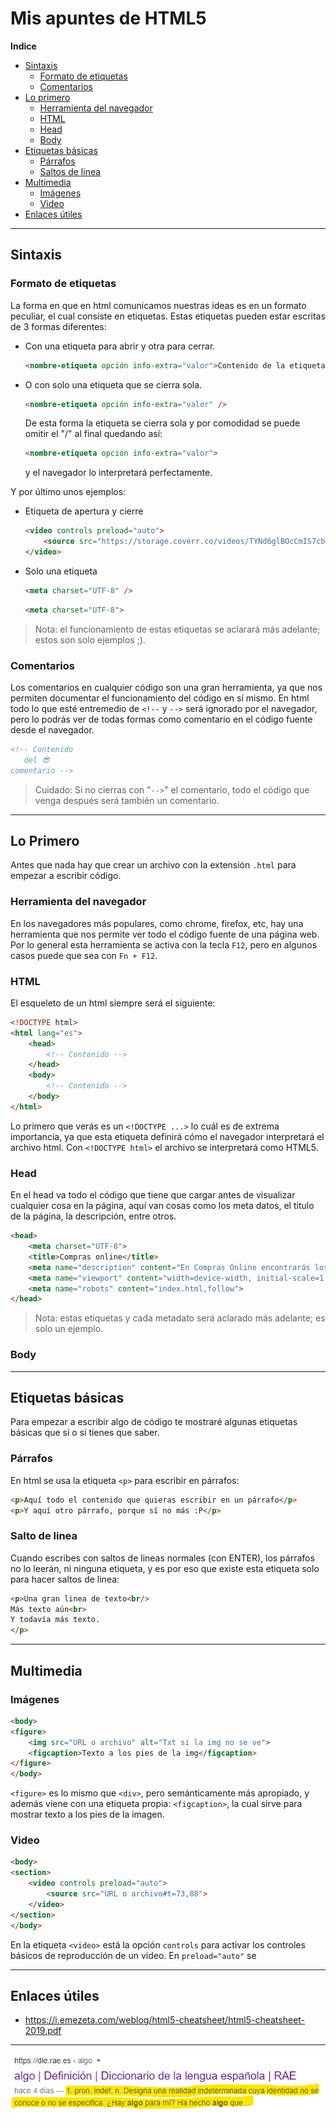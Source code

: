 # Mis apuntes de HTML5
**Indice**
  * [Sintaxis](#sintaxis)
    * [Formato de etiquetas](#formato-de-etiquetas)
    * [Comentarios](#comentarios)
  * [Lo primero](#lo-primero)
    * [Herramienta del navegador]("#herramienta-del-navegador)
    * [HTML](#html)
    * [Head](#head)
    * [Body](#body)
  * [Etiquetas básicas](#etiquetas-básicas)
    * [Párrafos](#párrafos)
    * [Saltos de linea](#salto-de-linea)
  * [Multimedia](#multimedia)
    * [Imágenes](#imágenes)
    * [Video](#video)
  * [Enlaces útiles](#enlaces-útiles)


------------


## Sintaxis
### Formato de etiquetas
La forma en que en html comunicamos nuestras ideas es en un formato peculiar, el cual consiste en etiquetas. Estas etiquetas pueden estar escritas de 3 formas diferentes:
* Con una etiqueta para abrir y otra para cerrar.
    ```html
    <nombre-etiqueta opción info-extra="valor">Contenido de la etiqueta</nombre-etiqueta>
    ```
* O con solo una etiqueta que se cierra sola.
    ```html
    <nombre-etiqueta opción info-extra="valor" />
    ```
    De esta forma la etiqueta se cierra sola y por comodidad se puede omitir el "/" al final quedando así:
    ```html
    <nombre-etiqueta opción info-extra="valor">
    ```
    y el navegador lo interpretará perfectamente.

Y por último unos ejemplos:
* Etiqueta de apertura y cierre
    ```html
    <video controls preload="auto">
        <source src="https://storage.coverr.co/videos/TYNd6glBOcCmIS7cbW4hoyEOtoA9fzXo?token=eyJhbGciOiJIUzI1NiIsInR5cCI6IkpXVCJ9.eyJhcHBJZCI6Ijg3NjdFMzIzRjlGQzEzN0E4QTAyIiwiaWF0IjoxNjMwNTY0NDQ1fQ.tGc5QS6w3ooK7sN6eLz6_ZPHeJb_IHciKNAosisaXew">
    </video>
    ```
* Solo una etiqueta
    ```html
    <meta charset="UTF-8" />
    ```
    ```html
    <meta charset="UTF-8">
    ```
> Nota: el funcionamiento de estas etiquetas se aclarará más adelante; estos son solo ejemplos ;).

### Comentarios
Los comentarios en cualquier código son una gran herramienta, ya que nos permiten documentar el funcionamiento del código en sí mismo.
En html todo lo que esté entremedio de `<!--` y `-->` será ignorado por el navegador, pero lo podrás ver de todas formas como comentario en el código fuente desde el navegador.
```html
<!-- Contenido
   del 😎
comentario -->
```
> Cuidado: Si no cierras con "`-->`" el comentario, todo el código que venga después será también un comentario.


------------


## Lo Primero
Antes que nada hay que crear un archivo con la extensión `.html` para empezar a escribir código.

### Herramienta del navegador
En los navegadores más populares, como chrome, firefox, etc, hay una herramienta que nos permite ver todo el código fuente de una página web. Por lo general esta herramienta se activa con la tecla `F12`, pero en algunos casos puede que sea con `Fn + F12`.

### HTML
El esqueleto de un html siempre será el siguiente:
```html
<!DOCTYPE html>
<html lang="es">
    <head>
        <!-- Contenido -->
    </head>
    <body>
        <!-- Contenido -->
    </body>
</html>
```
Lo primero que verás es un `<!DOCTYPE ...>` lo cuál es de extrema importancia, ya que esta etiqueta definirá cómo el navegador interpretará el archivo html. Con `<!DOCTYPE html>` el archivo se interpretará como HTML5.
### Head
En el head va todo el código que tiene que cargar antes de visualizar cualquier cosa en la página, aquí van cosas como los meta datos, el titulo de la página, la descripción, entre otros.
```html
<head>
    <meta charset="UTF-8">
    <title>Compras online</title>
    <meta name="description" content="En Compras Online encontrarás los mejores precios con el mejor despacho a domicilio de la región">
    <meta name="viewport" content="width=device-width, initial-scale=1.0">
    <meta name="robots" content="index.html,follow">
</head>
```
> Nota: estas etiquetas y cada metadato será aclarado más adelante; es solo un ejemplo.

### Body


------------


## Etiquetas básicas
Para empezar a escribir algo de código te mostraré algunas etiquetas básicas que sí o sí tienes que saber.
### Párrafos
En html se usa la etiqueta `<p>` para escribir en párrafos:
```html
<p>Aquí todo el contenido que quieras escribir en un párrafo</p>
<p>Y aquí otro párrafo, porque sí no más :P</p>
```
### Salto de linea
Cuando escribes con saltos de lineas normales (con ENTER), los párrafos no lo leerán, ni ninguna etiqueta, y es por eso que existe esta etiqueta solo para hacer saltos de linea:
```html
<p>Una gran linea de texto<br/>
Más texto aún<br>
Y todavía más texto.
</p>
```

------------


## Multimedia
### Imágenes
```html
<body>
<figure>
    <img src="URL o archivo" alt="Txt si la img no se ve">
    <figcaption>Texto a los pies de la img</figcaption>
</figure>
</body>
```
`<figure>` es lo mismo que `<div>`, pero semánticamente más apropiado, y además viene con una etiqueta propia: `<figcaption>`, la cual sirve para mostrar texto a los pies de la imagen.

### Video
```html
<body>
<section>
    <video controls preload="auto">
        <source src="URL o archivo#t=73,88">
    </video>
</section>
</body>
```
En la etiqueta `<video>` está la opción `controls` para activar los controles básicos de reproducción de un video. En `preload="auto"` se

------------

## Enlaces útiles
* https://i.emezeta.com/weblog/html5-cheatsheet/html5-cheatsheet-2019.pdf


------------


![Descripción de la rae vista desde el buscador google](./src/pag-rae.png)
